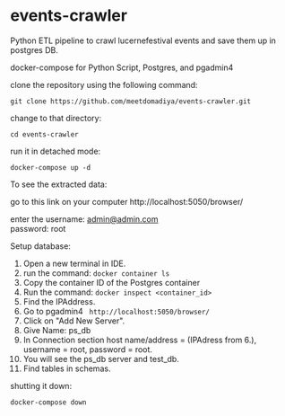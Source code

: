 # events-crawler
Python ETL pipeline to crawl lucernefestival events and save them up in postgres DB.

docker-compose for Python Script, Postgres, and pgadmin4

clone the repository using the following command:

```
git clone https://github.com/meetdomadiya/events-crawler.git
```

change to that directory:

```
cd events-crawler
```

run it in detached mode:
```
docker-compose up -d
```

To see the extracted data:

go to this link on your computer http://localhost:5050/browser/

enter the username: admin@admin.com</br>
password: root



Setup database:

1. Open a new terminal in IDE.
2. run the command: ```docker container ls```
3. Copy the container ID of the Postgres container
4. Run the command: ```docker inspect <container_id>```
5. Find the IPAddress.
6. Go to pgadmin4  ``` http://localhost:5050/browser/```
7. Click on "Add New Server".
8. Give Name: ps_db
9. In Connection section host name/address = (IPAdress from 6.), username = root, password = root.
10. You will see the ps_db server and test_db.
11. Find tables in schemas. 


shutting it down: 
```
docker-compose down
```
